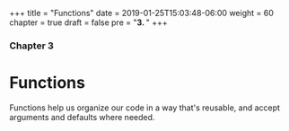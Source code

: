 +++
title = "Functions"
date = 2019-01-25T15:03:48-06:00
weight = 60
chapter = true
draft = false
pre = "<b>3. </b>"
+++

### Chapter 3

# Functions

Functions help us organize our code in a way that's reusable, and accept arguments and defaults where needed.
